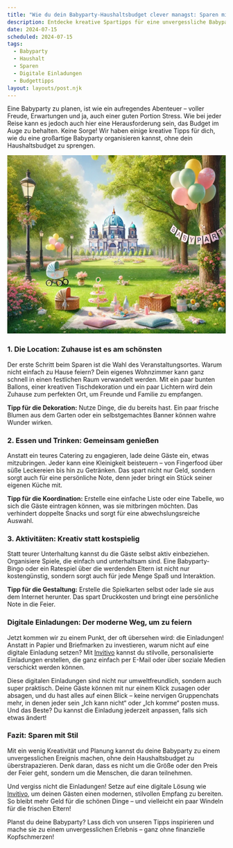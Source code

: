 ```yaml
---
title: "Wie du dein Babyparty-Haushaltsbudget clever managst: Sparen mit Stil!"
description: Entdecke kreative Spartipps für eine unvergessliche Babyparty, die dein Budget schont, inklusive personalisierter digitaler Einladungen für einen modernen Touch.
date: 2024-07-15
scheduled: 2024-07-15
tags:
  - Babyparty
  - Haushalt
  - Sparen
  - Digitale Einladungen
  - Budgettipps
layout: layouts/post.njk
---
```


Eine Babyparty zu planen, ist wie ein aufregendes Abenteuer – voller Freude, Erwartungen und ja, auch einer guten Portion Stress. Wie bei jeder Reise kann es jedoch auch hier eine Herausforderung sein, das Budget im Auge zu behalten. Keine Sorge! Wir haben einige kreative Tipps für dich, wie du eine großartige Babyparty organisieren kannst, ohne dein Haushaltsbudget zu sprengen.

![Babyparty Budget](/img/picnic-park.webp)

### 1. **Die Location: Zuhause ist es am schönsten**

Der erste Schritt beim Sparen ist die Wahl des Veranstaltungsortes. Warum nicht einfach zu Hause feiern? Dein eigenes Wohnzimmer kann ganz schnell in einen festlichen Raum verwandelt werden. Mit ein paar bunten Ballons, einer kreativen Tischdekoration und ein paar Lichtern wird dein Zuhause zum perfekten Ort, um Freunde und Familie zu empfangen.

**Tipp für die Dekoration:** Nutze Dinge, die du bereits hast. Ein paar frische Blumen aus dem Garten oder ein selbstgemachtes Banner können wahre Wunder wirken.

### 2. **Essen und Trinken: Gemeinsam genießen**

Anstatt ein teures Catering zu engagieren, lade deine Gäste ein, etwas mitzubringen. Jeder kann eine Kleinigkeit beisteuern – von Fingerfood über süße Leckereien bis hin zu Getränken. Das spart nicht nur Geld, sondern sorgt auch für eine persönliche Note, denn jeder bringt ein Stück seiner eigenen Küche mit.

**Tipp für die Koordination:** Erstelle eine einfache Liste oder eine Tabelle, wo sich die Gäste eintragen können, was sie mitbringen möchten. Das verhindert doppelte Snacks und sorgt für eine abwechslungsreiche Auswahl.

### 3. **Aktivitäten: Kreativ statt kostspielig**

Statt teurer Unterhaltung kannst du die Gäste selbst aktiv einbeziehen. Organisiere Spiele, die einfach und unterhaltsam sind. Eine Babyparty-Bingo oder ein Ratespiel über die werdenden Eltern ist nicht nur kostengünstig, sondern sorgt auch für jede Menge Spaß und Interaktion.

**Tipp für die Gestaltung:** Erstelle die Spielkarten selbst oder lade sie aus dem Internet herunter. Das spart Druckkosten und bringt eine persönliche Note in die Feier.

### **Digitale Einladungen: Der moderne Weg, um zu feiern**

Jetzt kommen wir zu einem Punkt, der oft übersehen wird: die Einladungen! Anstatt in Papier und Briefmarken zu investieren, warum nicht auf eine digitale Einladung setzen? Mit [Invitivo](https://invitivo.com/) kannst du stilvolle, personalisierte Einladungen erstellen, die ganz einfach per E-Mail oder über soziale Medien verschickt werden können.

Diese digitalen Einladungen sind nicht nur umweltfreundlich, sondern auch super praktisch. Deine Gäste können mit nur einem Klick zusagen oder absagen, und du hast alles auf einen Blick – keine nervigen Gruppenchats mehr, in denen jeder sein „Ich kann nicht“ oder „Ich komme“ posten muss. Und das Beste? Du kannst die Einladung jederzeit anpassen, falls sich etwas ändert!

### **Fazit: Sparen mit Stil**

Mit ein wenig Kreativität und Planung kannst du deine Babyparty zu einem unvergesslichen Ereignis machen, ohne dein Haushaltsbudget zu überstrapazieren. Denk daran, dass es nicht um die Größe oder den Preis der Feier geht, sondern um die Menschen, die daran teilnehmen.

Und vergiss nicht die Einladungen! Setze auf eine digitale Lösung wie [Invitivo](https://invitivo.com/), um deinen Gästen einen modernen, stilvollen Empfang zu bereiten. So bleibt mehr Geld für die schönen Dinge – und vielleicht ein paar Windeln für die frischen Eltern!

Planst du deine Babyparty? Lass dich von unseren Tipps inspirieren und mache sie zu einem unvergesslichen Erlebnis – ganz ohne finanzielle Kopfschmerzen!
